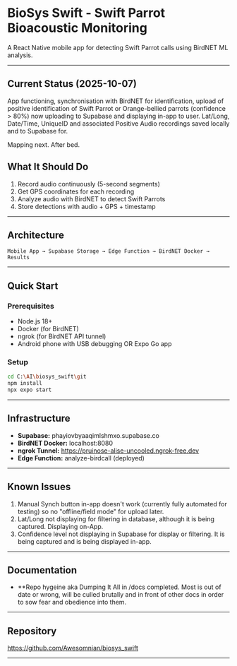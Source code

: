 # BioSys Swift - Swift Parrot Bioacoustic Monitoring

A React Native mobile app for detecting Swift Parrot calls using BirdNET ML analysis.

---

## Current Status (2025-10-07)
App functioning, synchronisation with BirdNET for identification, upload of positive identification of Swift Parrot or Orange-bellied parrots (confidence > 80%) now uploading to Supabase and displaying in-app to user. Lat/Long, Date/Time, UniqueID and associated Positive Audio recordings saved locally and to Supabase for.

Mapping next. After bed.

## What It Should Do

1. Record audio continuously (5-second segments)
2. Get GPS coordinates for each recording
3. Analyze audio with BirdNET to detect Swift Parrots
4. Store detections with audio + GPS + timestamp

---

## Architecture

```
Mobile App → Supabase Storage → Edge Function → BirdNET Docker → Results
```

---

## Quick Start

### Prerequisites
- Node.js 18+
- Docker (for BirdNET)
- ngrok (for BirdNET API tunnel)
- Android phone with USB debugging OR Expo Go app

### Setup
```bash
cd C:\AI\biosys_swift\git
npm install
npx expo start
```

---

## Infrastructure

- **Supabase:** phayiovbyaaqimlshmxo.supabase.co
- **BirdNET Docker:** localhost:8080
- **ngrok Tunnel:** https://pruinose-alise-uncooled.ngrok-free.dev
- **Edge Function:** analyze-birdcall (deployed)

---

## Known Issues

1. Manual Synch button in-app doesn't work (currently fully automated for testing) so no "offline/field mode" for upload later.
2. Lat/Long not displaying for filtering in database, although it is being captured. Displaying on-App.
3. Confidence level not displaying in Supabase for display or filtering. It is being captured and is being displayed in-app.

---

## Documentation

- **Repo hygeine aka Dumping It All in /docs completed. Most is out of date or wrong, will be culled brutally and in front of other docs in order to sow fear and obedience into them.

---

## Repository

https://github.com/Awesomnian/biosys_swift

---


